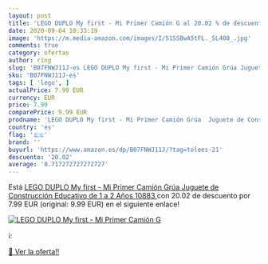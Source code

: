 ```yaml
---
layout: post
title: 'LEGO DUPLO My first - Mi Primer Camión G al 20.02 % de descuento'
date: 2020-09-04 10:33:19
image: 'https://m.media-amazon.com/images/I/51SSBwA5tFL._SL400_.jpg'
comments: true
category: ofertas
author: ring
slug: 'B07FNWJ11J-es LEGO DUPLO My first - Mi Primer Camión Grúa Juguete de...'
sku: 'B07FNWJ11J-es'
tags: [ 'lego', ]
actualPrice: 7.99 EUR
currency: EUR
price: 7.99
comparePrice: 9.99 EUR
prodname: 'LEGO DUPLO My first - Mi Primer Camión Grúa  Juguete de Construcción Educativo de 1 a 2 Años  10883 '
country: 'es'
flag: '🇪🇸'
brand: ''
buyurl: 'https://www.amazon.es/dp/B07FNWJ11J/?tag=tolees-21'
descuento: '20.02'
average: '8.717272727272727'
---
```


Está [LEGO DUPLO My first - Mi Primer Camión Grúa  Juguete de Construcción Educativo de 1 a 2 Años  10883 ](https://www.amazon.es/dp/B07FNWJ11J/?tag=tolees-21) con 20.02 de descuento por 7.99 EUR (original: 9.99 EUR) en el siguiente enlace!

[![LEGO DUPLO My first - Mi Primer Camión G](https://m.media-amazon.com/images/I/51SSBwA5tFL._SL400_.jpg)](https://www.amazon.es/dp/B07FNWJ11J/?tag=tolees-21)

ℹ️:


[🛒 Ver la oferta!!](https://www.amazon.es/dp/B07FNWJ11J/?tag=tolees-21)
